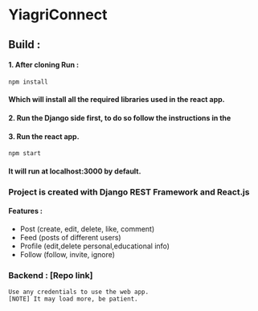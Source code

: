 # YiagriConnect

## Build :

#### 1. After cloning Run :

```
npm install
```

#### Which will install all the required libraries used in the react app.

#### 2. Run the Django side first, to do so follow the instructions in the 

#### 3. Run the react app.

```
npm start
```

#### It will run at localhost:3000 by default.

### Project is created with **Django REST Framework** and **React.js**

#### Features :

- Post (create, edit, delete, like, comment)
- Feed (posts of different users)
- Profile (edit,delete personal,educational info)
- Follow (follow, invite, ignore)

### Backend : [Repo link]

```
Use any credentials to use the web app.
[NOTE] It may load more, be patient.
```
